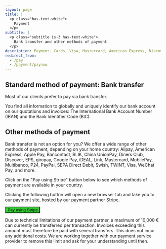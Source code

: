 ```yaml
---
layout: page
title: |
  <p class="has-text-white">
    Payment
  </p>
subtitle: |
  <p class="subtitle is-3 has-text-white">
    Bank transfer and other methods of payment
  </p>
description: Payment. Cards, Visa, Mastercard, American Express, Discover, Diners Club, China UnionPay, Cartes Bancaires. Wallets, Alipay, Apple Pay, Google Pay, Link, MobilePay, PayPal, WeChat Pay. Vouchers, Multibanco. Bank redirects, BLIK, Bancontact, EPS, giropay, iDEAL, P24, TWINT. Bank debits, SEPA Direct Debit. Bank transfer. Realtime-payments, Swish.
redirect_from:
  - /pay
  - /payment/paynow
---
```



<div style="min-height: 100vh;">
  <h2>Standard method of payment: Bank transfer</h2>
  <p>Most of our clients prefer to pay via bank transfer.</p>

  <p>You find all information to globally and uniquely identify our bank account on our quotations and invoices: The International Bank Account Number (IBAN) and the Bank Identifier Code (BIC).</p>

  <h2>Other methods of payment</h2>
  <p>Bank transfer is not an option for you? We offer a wide range of other methods of payment, depending on your home country: Alipay, American Express, Apple Pay, Bancontact, BLIK, China UnionPay, Diners Club, Discover, EPS, giropay, Google Pay, iDEAL, Link, Mastercard, MobilePay, Multibanco, P24, PayPal, SEPA Direct Debit, Swish, TWINT, Visa, WeChat Pay, and more.</p>

  <p>Click on the "Pay using Stripe" button below to see which methods of payment are available in your country.</p>

  <p>Clicking the following button will open a new browser tab and take you to our payment site, hosted by our payment partner Stripe.</p>

  <p><a href="https://buy.stripe.com/5kA9AX37u4VteBO5kk?locale=en" target="_blank"><button class="button mtrcs-external-link is-link is-normal is-hover has-text-black has-text-weight-bold" style="background-color: limegreen">Pay using Stripe</button></a></p>

  <p>Due to technical limitations of our payment partner, a maximum of 10,000 € can currently be transferred per transaction. Invoices exceeding this amount must therefore be paid with several transfers. This does not incur any additional costs. We are working together with our payment service provider to remove this limit and ask for your understanding until then.</p>
</div>
